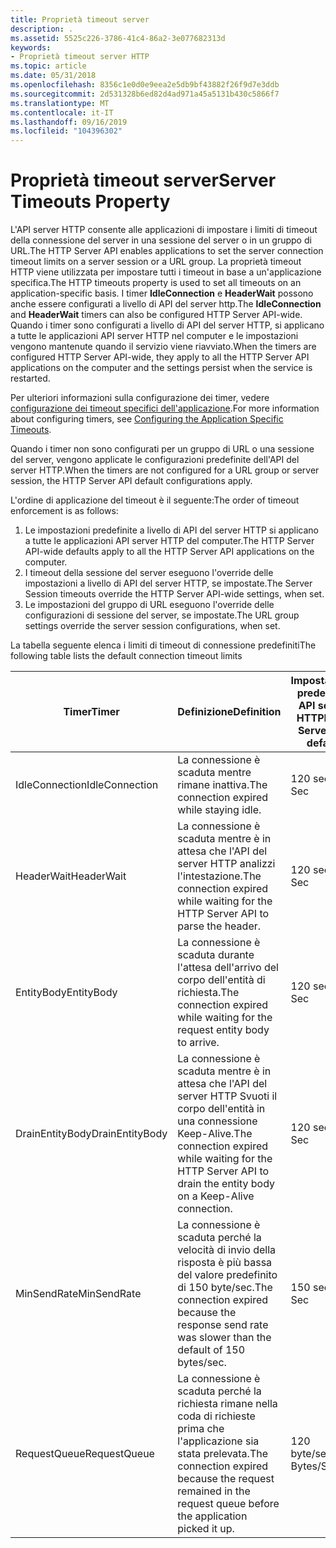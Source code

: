 ```yaml
---
title: Proprietà timeout server
description: .
ms.assetid: 5525c226-3786-41c4-86a2-3e077682313d
keywords:
- Proprietà timeout server HTTP
ms.topic: article
ms.date: 05/31/2018
ms.openlocfilehash: 8356c1e0d0e9eea2e5db9bf43882f26f9d7e3ddb
ms.sourcegitcommit: 2d531328b6ed82d4ad971a45a5131b430c5866f7
ms.translationtype: MT
ms.contentlocale: it-IT
ms.lasthandoff: 09/16/2019
ms.locfileid: "104396302"
---
```

# <a name="server-timeouts-property"></a><span data-ttu-id="e4832-104">Proprietà timeout server</span><span class="sxs-lookup"><span data-stu-id="e4832-104">Server Timeouts Property</span></span>

<span data-ttu-id="e4832-105">L'API server HTTP consente alle applicazioni di impostare i limiti di timeout della connessione del server in una sessione del server o in un gruppo di URL.</span><span class="sxs-lookup"><span data-stu-id="e4832-105">The HTTP Server API enables applications to set the server connection timeout limits on a server session or a URL group.</span></span> <span data-ttu-id="e4832-106">La proprietà timeout HTTP viene utilizzata per impostare tutti i timeout in base a un'applicazione specifica.</span><span class="sxs-lookup"><span data-stu-id="e4832-106">The HTTP timeouts property is used to set all timeouts on an application-specific basis.</span></span> <span data-ttu-id="e4832-107">I timer **IdleConnection** e **HeaderWait** possono anche essere configurati a livello di API del server http.</span><span class="sxs-lookup"><span data-stu-id="e4832-107">The **IdleConnection** and **HeaderWait** timers can also be configured HTTP Server API-wide.</span></span> <span data-ttu-id="e4832-108">Quando i timer sono configurati a livello di API del server HTTP, si applicano a tutte le applicazioni API server HTTP nel computer e le impostazioni vengono mantenute quando il servizio viene riavviato.</span><span class="sxs-lookup"><span data-stu-id="e4832-108">When the timers are configured HTTP Server API-wide, they apply to all the HTTP Server API applications on the computer and the settings persist when the service is restarted.</span></span>

<span data-ttu-id="e4832-109">Per ulteriori informazioni sulla configurazione dei timer, vedere [configurazione dei timeout specifici dell'applicazione](configuring-the-application-specific-timeouts.md).</span><span class="sxs-lookup"><span data-stu-id="e4832-109">For more information about configuring timers, see [Configuring the Application Specific Timeouts](configuring-the-application-specific-timeouts.md).</span></span>

<span data-ttu-id="e4832-110">Quando i timer non sono configurati per un gruppo di URL o una sessione del server, vengono applicate le configurazioni predefinite dell'API del server HTTP.</span><span class="sxs-lookup"><span data-stu-id="e4832-110">When the timers are not configured for a URL group or server session, the HTTP Server API default configurations apply.</span></span>

<span data-ttu-id="e4832-111">L'ordine di applicazione del timeout è il seguente:</span><span class="sxs-lookup"><span data-stu-id="e4832-111">The order of timeout enforcement is as follows:</span></span>

1.  <span data-ttu-id="e4832-112">Le impostazioni predefinite a livello di API del server HTTP si applicano a tutte le applicazioni API server HTTP del computer.</span><span class="sxs-lookup"><span data-stu-id="e4832-112">The HTTP Server API-wide defaults apply to all the HTTP Server API applications on the computer.</span></span>
2.  <span data-ttu-id="e4832-113">I timeout della sessione del server eseguono l'override delle impostazioni a livello di API del server HTTP, se impostate.</span><span class="sxs-lookup"><span data-stu-id="e4832-113">The Server Session timeouts override the HTTP Server API-wide settings, when set.</span></span>
3.  <span data-ttu-id="e4832-114">Le impostazioni del gruppo di URL eseguono l'override delle configurazioni di sessione del server, se impostate.</span><span class="sxs-lookup"><span data-stu-id="e4832-114">The URL group settings override the server session configurations, when set.</span></span>

<span data-ttu-id="e4832-115">La tabella seguente elenca i limiti di timeout di connessione predefiniti</span><span class="sxs-lookup"><span data-stu-id="e4832-115">The following table lists the default connection timeout limits</span></span>



| <span data-ttu-id="e4832-116">Timer</span><span class="sxs-lookup"><span data-stu-id="e4832-116">Timer</span></span>           | <span data-ttu-id="e4832-117">Definizione</span><span class="sxs-lookup"><span data-stu-id="e4832-117">Definition</span></span>                                                                                                        | <span data-ttu-id="e4832-118">Impostazione predefinita API server HTTP</span><span class="sxs-lookup"><span data-stu-id="e4832-118">HTTP Server API default</span></span> | <span data-ttu-id="e4832-119">Configurabile come API server HTTP Wide</span><span class="sxs-lookup"><span data-stu-id="e4832-119">Configurable as HTTP Server API wide</span></span> | <span data-ttu-id="e4832-120">Configurabile come specifico dell'applicazione</span><span class="sxs-lookup"><span data-stu-id="e4832-120">Configurable as Application specific</span></span> |
|-----------------|-------------------------------------------------------------------------------------------------------------------|-------------------------|--------------------------------------|--------------------------------------|
| <span data-ttu-id="e4832-121">IdleConnection</span><span class="sxs-lookup"><span data-stu-id="e4832-121">IdleConnection</span></span>  | <span data-ttu-id="e4832-122">La connessione è scaduta mentre rimane inattiva.</span><span class="sxs-lookup"><span data-stu-id="e4832-122">The connection expired while staying idle.</span></span>                                                                        | <span data-ttu-id="e4832-123">120 sec</span><span class="sxs-lookup"><span data-stu-id="e4832-123">120 Sec</span></span>                 | <span data-ttu-id="e4832-124">Sì</span><span class="sxs-lookup"><span data-stu-id="e4832-124">Yes</span></span>                                  | <span data-ttu-id="e4832-125">Limitato</span><span class="sxs-lookup"><span data-stu-id="e4832-125">Limited</span></span>                              |
| <span data-ttu-id="e4832-126">HeaderWait</span><span class="sxs-lookup"><span data-stu-id="e4832-126">HeaderWait</span></span>      | <span data-ttu-id="e4832-127">La connessione è scaduta mentre è in attesa che l'API del server HTTP analizzi l'intestazione.</span><span class="sxs-lookup"><span data-stu-id="e4832-127">The connection expired while waiting for the HTTP Server API to parse the header.</span></span>                                 | <span data-ttu-id="e4832-128">120 sec</span><span class="sxs-lookup"><span data-stu-id="e4832-128">120 Sec</span></span>                 | <span data-ttu-id="e4832-129">Sì</span><span class="sxs-lookup"><span data-stu-id="e4832-129">Yes</span></span>                                  | <span data-ttu-id="e4832-130">Limitato</span><span class="sxs-lookup"><span data-stu-id="e4832-130">Limited</span></span>                              |
| <span data-ttu-id="e4832-131">EntityBody</span><span class="sxs-lookup"><span data-stu-id="e4832-131">EntityBody</span></span>      | <span data-ttu-id="e4832-132">La connessione è scaduta durante l'attesa dell'arrivo del corpo dell'entità di richiesta.</span><span class="sxs-lookup"><span data-stu-id="e4832-132">The connection expired while waiting for the request entity body to arrive.</span></span>                                       | <span data-ttu-id="e4832-133">120 sec</span><span class="sxs-lookup"><span data-stu-id="e4832-133">120 Sec</span></span>                 | <span data-ttu-id="e4832-134">No</span><span class="sxs-lookup"><span data-stu-id="e4832-134">No</span></span>                                   | <span data-ttu-id="e4832-135">Sì</span><span class="sxs-lookup"><span data-stu-id="e4832-135">Yes</span></span>                                  |
| <span data-ttu-id="e4832-136">DrainEntityBody</span><span class="sxs-lookup"><span data-stu-id="e4832-136">DrainEntityBody</span></span> | <span data-ttu-id="e4832-137">La connessione è scaduta mentre è in attesa che l'API del server HTTP Svuoti il corpo dell'entità in una connessione Keep-Alive.</span><span class="sxs-lookup"><span data-stu-id="e4832-137">The connection expired while waiting for the HTTP Server API to drain the entity body on a Keep-Alive connection.</span></span> | <span data-ttu-id="e4832-138">120 sec</span><span class="sxs-lookup"><span data-stu-id="e4832-138">120 Sec</span></span>                 | <span data-ttu-id="e4832-139">No</span><span class="sxs-lookup"><span data-stu-id="e4832-139">No</span></span>                                   | <span data-ttu-id="e4832-140">Sì</span><span class="sxs-lookup"><span data-stu-id="e4832-140">Yes</span></span>                                  |
| <span data-ttu-id="e4832-141">MinSendRate</span><span class="sxs-lookup"><span data-stu-id="e4832-141">MinSendRate</span></span>     | <span data-ttu-id="e4832-142">La connessione è scaduta perché la velocità di invio della risposta è più bassa del valore predefinito di 150 byte/sec.</span><span class="sxs-lookup"><span data-stu-id="e4832-142">The connection expired because the response send rate was slower than the default of 150 bytes/sec.</span></span>               | <span data-ttu-id="e4832-143">150 sec</span><span class="sxs-lookup"><span data-stu-id="e4832-143">150 Sec</span></span>                 | <span data-ttu-id="e4832-144">No</span><span class="sxs-lookup"><span data-stu-id="e4832-144">No</span></span>                                   | <span data-ttu-id="e4832-145">Sì</span><span class="sxs-lookup"><span data-stu-id="e4832-145">Yes</span></span>                                  |
| <span data-ttu-id="e4832-146">RequestQueue</span><span class="sxs-lookup"><span data-stu-id="e4832-146">RequestQueue</span></span>    | <span data-ttu-id="e4832-147">La connessione è scaduta perché la richiesta rimane nella coda di richieste prima che l'applicazione sia stata prelevata.</span><span class="sxs-lookup"><span data-stu-id="e4832-147">The connection expired because the request remained in the request queue before the application picked it up.</span></span>     | <span data-ttu-id="e4832-148">120 byte/sec</span><span class="sxs-lookup"><span data-stu-id="e4832-148">120 Bytes/Sec</span></span>           | <span data-ttu-id="e4832-149">No</span><span class="sxs-lookup"><span data-stu-id="e4832-149">No</span></span>                                   | <span data-ttu-id="e4832-150">Sì</span><span class="sxs-lookup"><span data-stu-id="e4832-150">Yes</span></span>                                  |



 

 

 




